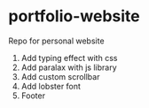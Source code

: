 # portfolio-website
Repo for personal website


1. Add typing effect with css
2. Add paralax with js library
3. Add custom scrollbar
4. Add lobster font
5. Footer